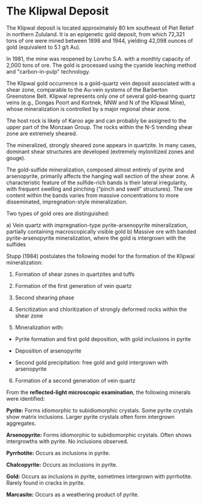 # The Klipwal Deposit

The Klipwal deposit is located approximately 80 km southeast of Piet Retief in northern Zululand. It is an epigenetic gold deposit, from which 72,321 tons of ore were mined between 1898 and 1944, yielding 42,098 ounces of gold (equivalent to 5.1 g/t Au).

In 1981, the mine was reopened by Lonrho S.A. with a monthly capacity of 2,000 tons of ore. The gold is processed using the cyanide leaching method and "carbon-in-pulp" technology.

The Klipwal gold occurrence is a gold-quartz vein deposit associated with a shear zone, comparable to the Au-vein systems of the Barberton Greenstone Belt. Klipwal represents only one of several gold-bearing quartz veins (e.g., Dongas Poort and Kortnek, NNW and N of the Klipwal Mine), whose mineralization is controlled by a major regional shear zone.

The host rock is likely of Karoo age and can probably be assigned to the upper part of the Monzaan Group. The rocks within the N–S trending shear zone are extremely sheared.

The mineralized, strongly sheared zone appears in quartzite. In many cases, dominant shear structures are developed (extremely mylonitized zones and gouge).

The gold-sulfide mineralization, composed almost entirely of pyrite and arsenopyrite, primarily affects the hanging wall section of the shear zone. A characteristic feature of the sulfide-rich bands is their lateral irregularity, with frequent swelling and pinching (“pinch and swell” structures). The ore content within the bands varies from massive concentrations to more disseminated, impregnation-style mineralization.

Two types of gold ores are distinguished:

a) Vein quartz with impregnation-type pyrite-arsenopyrite mineralization, partially containing macroscopically visible gold
b) Massive ore with banded pyrite-arsenopyrite mineralization, where the gold is intergrown with the sulfides

Stupp (1984) postulates the following model for the formation of the Klipwal mineralization:

1. Formation of shear zones in quartzites and tuffs

2. Formation of the first generation of vein quartz

3. Second shearing phase

4. Sericitization and chloritization of strongly deformed rocks within the shear zone

5. Mineralization with:

* Pyrite formation and first gold deposition, with gold inclusions in pyrite

* Deposition of arsenopyrite

* Second gold precipitation: free gold and gold intergrown with arsenopyrite

6. Formation of a second generation of vein quartz

From the **reflected-light microscopic examination**, the following minerals were identified:

**Pyrite:** Forms idiomorphic to subidiomorphic crystals. Some pyrite crystals show matrix inclusions. Larger pyrite crystals often form intergrown aggregates.

**Arsenopyrite:** Forms idiomorphic to subidiomorphic crystals. Often shows intergrowths with pyrite. No inclusions observed.

**Pyrrhotite:** Occurs as inclusions in pyrite.

**Chalcopyrite:** Occurs as inclusions in pyrite.

**Gold:** Occurs as inclusions in pyrite, sometimes intergrown with pyrrhotite. Rarely found in cracks in pyrite.

**Marcasite:** Occurs as a weathering product of pyrite.
